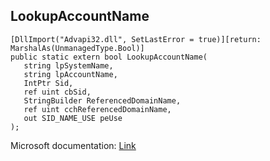## LookupAccountName

```
[DllImport("Advapi32.dll", SetLastError = true)][return: MarshalAs(UnmanagedType.Bool)]
public static extern bool LookupAccountName(
   string lpSystemName,
   string lpAccountName,
   IntPtr Sid,
   ref uint cbSid,
   StringBuilder ReferencedDomainName,
   ref uint cchReferencedDomainName,
   out SID_NAME_USE peUse
);
```

Microsoft documentation: [Link](https://docs.microsoft.com/en-us/windows/win32/api/winbase/nf-winbase-lookupaccountnamea)

